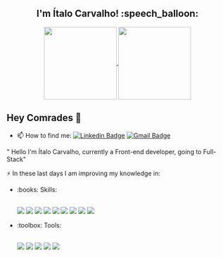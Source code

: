 
<h2 align="center">I'm Ítalo Carvalho! :speech_balloon:</h2>

<p align="center">
  <a href="https://github.com/Pedrolustosa/github-readme-stats">
    <img
      align="center"
      height="165"
      src="https://github-readme-stats.vercel.app/api?username=ifaithfrost&count_private=true&show_icons=true&custom_title=Github%20Status&hide=issues&theme=dark"
    />
  </a>
  
  <a href="https://github.com/ifaithfrost/github-readme-stats">
    <img
      align="center"
      height="165"
      src="https://github-readme-stats.vercel.app/api/top-langs/?username=ifaithfrost&&layout=compact&theme=dark"
    />
  </a>
</p>

## Hey Comrades 👋

* 📫 How to find me: 
[![Linkedin Badge](https://img.shields.io/badge/LinkedIn-0077B5?style=for-the-badge&logo=linkedin&logoColor=white&link=https://www.linkedin.com/in/%C3%ADtalo-carvalho-994687155)](https://www.linkedin.com/in/%C3%ADtalo-carvalho-994687155)
[![Gmail Badge](https://img.shields.io/badge/Gmail-D14836?style=for-the-badge&logo=gmail&logoColor=white&link=contact.italo.carvalho@gmail.com)](mailto:contact.italo.carvalho@gmail.com)

" Hello I'm Ítalo Carvalho, currently a Front-end developer, going to Full-Stack"

:zap: In these last days I am improving my knowledge in:
<ul>
  
  <li>:books: Skills:</li>
  <br/>
  <p align="left">
      <img src="https://img.shields.io/badge/HTML5-E34F26?style=for-the-badge&logo=html5&logoColor=white">
      <img src="https://img.shields.io/badge/CSS3-1572B6?style=for-the-badge&logo=css3&logoColor=white">
      <img src="https://img.shields.io/badge/Sass-C76494?style=for-the-badge&logo=sass&logoColor=white">
      <img src="https://img.shields.io/badge/TypeScript-007ACC?style=for-the-badge&logo=typescript&logoColor=white">
      <img src="https://img.shields.io/badge/JavaScript-F7DF1E?style=for-the-badge&logo=javascript&logoColor=black">
      <img src="https://img.shields.io/badge/React-20232A?style=for-the-badge&logo=react&logoColor=61DAFB">
      <img src="https://img.shields.io/badge/Next-E1E2E7?style=for-the-badge&logo=next.js&logoColor=000000">
      <img src="https://img.shields.io/badge/Jest-944058?style=for-the-badge&logo=jest&logoColor=ffffff">
      <img src="https://img.shields.io/badge/jQuery-0769AD?style=for-the-badge&logo=jquery&logoColor=white">
  </p>
  
  <li>:toolbox: Tools:</li>
  <br/>
  <p align="left">
    <img src="https://img.shields.io/badge/Visual_Studio_Code-0078D4?style=for-the-badge&logo=visual%20studio%20code&logoColor=white">
    <img src="https://img.shields.io/badge/Yarn-2B8AB5?style=for-the-badge&logo=yarn&logoColor=white">
    <img src="https://img.shields.io/badge/npm-CB3837?style=for-the-badge&logo=npm&logoColor=white">
    <img src="https://img.shields.io/badge/Git-F05032?style=for-the-badge&logo=git&logoColor=white">
    <img src="https://img.shields.io/badge/Docker-2CA5E0?style=for-the-badge&logo=docker&logoColor=white">
  </p>
</ul>


